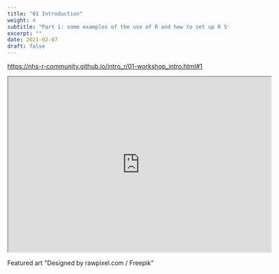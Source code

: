 ```yaml
---
title: "01 Introduction"
weight: 4
subtitle: "Part 1: some examples of the use of R and how to set up R Studio"
excerpt: ""
date: 2021-02-07
draft: false
---
```


https://nhs-r-community.github.io/intro_r/01-workshop_intro.html#1

<iframe src="https://nhs-r-community.github.io/intro_r/01-workshop_intro.html#1" width="600" height="400" loading="lazy" allowfullscreen></iframe> <script>fitvids('.shareagain', {players: 'iframe'});</script>

Featured art "Designed by rawpixel.com / Freepik"
